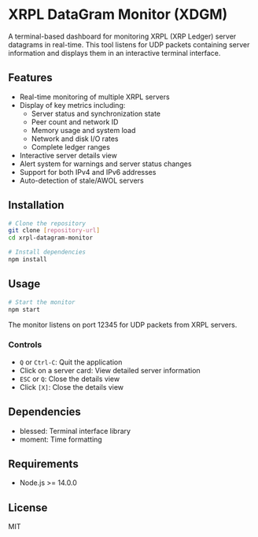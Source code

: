 # XRPL DataGram Monitor (XDGM)

A terminal-based dashboard for monitoring XRPL (XRP Ledger) server datagrams in real-time. This tool listens for UDP packets containing server information and displays them in an interactive terminal interface.

## Features

- Real-time monitoring of multiple XRPL servers
- Display of key metrics including:
  - Server status and synchronization state
  - Peer count and network ID
  - Memory usage and system load
  - Network and disk I/O rates
  - Complete ledger ranges
- Interactive server details view
- Alert system for warnings and server status changes
- Support for both IPv4 and IPv6 addresses
- Auto-detection of stale/AWOL servers

## Installation

```bash
# Clone the repository
git clone [repository-url]
cd xrpl-datagram-monitor

# Install dependencies
npm install
```

## Usage

```bash
# Start the monitor
npm start
```

The monitor listens on port 12345 for UDP packets from XRPL servers.

### Controls

- `Q` or `Ctrl-C`: Quit the application
- Click on a server card: View detailed server information
- `ESC` or `Q`: Close the details view
- Click `[X]`: Close the details view

## Dependencies

- blessed: Terminal interface library
- moment: Time formatting

## Requirements

- Node.js >= 14.0.0

## License

MIT
